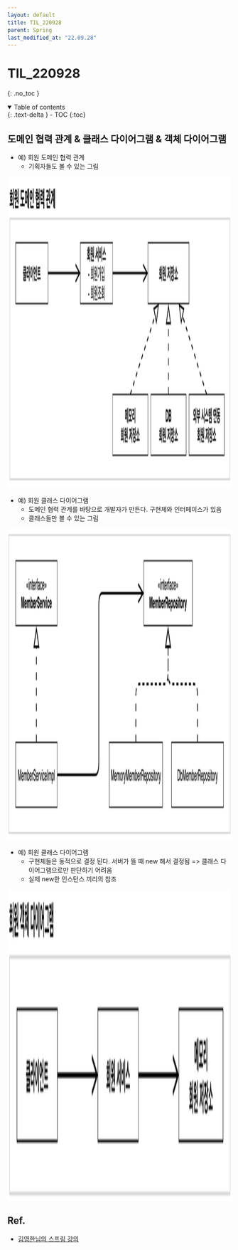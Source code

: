 ```yaml
---
layout: default
title: TIL_220928
parent: Spring
last_modified_at: "22.09.28"
---
```


# TIL_220928
{: .no_toc }

<details open markdown="block">
  <summary>
    Table of contents
  </summary>
  {: .text-delta }
- TOC
{:toc}
</details>

## 도메인 협력 관계 & 클래스 다이어그램 & 객체 다이어그램
- 예) 회원 도메인 협력 관계
  - 기획자들도 볼 수 있는 그림
<p align="left"><img src="/docs/spring/images/til_220928_1.png" height="700" width="700"></p>

- 예) 회원 클래스 다이어그램
  - 도메인 협력 관계를 바탕으로 개발자가 만든다. 구현체와 인터페이스가 있음
  - 클래스들만 볼 수 있는 그림
<p align="left"><img src="/docs/spring/images/til_220928_2.png" height="700" width="700"></p>

- 예) 회원 클래스 다이어그램
  - 구현체들은 동적으로 결정 된다. 서버가 뜰 때 new 해서 결정됨 => 클래스 다이어그램으로만 판단하기 어려움
  - 실제 new한 인스턴스 끼리의 참조 
<p align="left"><img src="/docs/spring/images/til_220928_3.png" height="700" width="700"></p>



## Ref.
- <a href="https://www.inflearn.com/course/%EC%8A%A4%ED%94%84%EB%A7%81-%ED%95%B5%EC%8B%AC-%EC%9B%90%EB%A6%AC-%EA%B8%B0%EB%B3%B8%ED%8E%B8/dashboard">김영한님의 스프링 강의</a>
